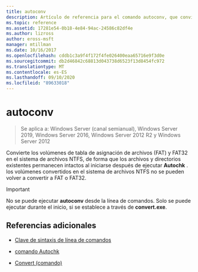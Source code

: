 ```yaml
---
title: autoconv
description: Artículo de referencia para el comando autoconv, que convierte volúmenes de tabla de asignación de archivos (FAT) y FAT32 en el sistema de archivos NTFS.
ms.topic: reference
ms.assetid: 17281e54-0b18-4e84-94ac-24586c82df4e
ms.author: lizross
author: eross-msft
manager: mtillman
ms.date: 10/16/2017
ms.openlocfilehash: cddb1c3a9f4f172f4fe026400eaa65716e9f3d0e
ms.sourcegitcommit: db2d46842c68813d043738d6523f13d8454fc972
ms.translationtype: MT
ms.contentlocale: es-ES
ms.lasthandoff: 09/10/2020
ms.locfileid: "89633018"
---
```

# <a name="autoconv"></a>autoconv

> Se aplica a: Windows Server (canal semianual), Windows Server 2019, Windows Server 2016, Windows Server 2012 R2 y Windows Server 2012

Convierte los volúmenes de tabla de asignación de archivos (FAT) y FAT32 en el sistema de archivos NTFS, de forma que los archivos y directorios existentes permanecen intactos al iniciarse después de ejecutar **Autochk** . los volúmenes convertidos en el sistema de archivos NTFS no se pueden volver a convertir a FAT o FAT32.

> [!IMPORTANT]
> No se puede ejecutar **autoconv** desde la línea de comandos. Solo se puede ejecutar durante el inicio, si se establece a través de **convert.exe**.

## <a name="additional-references"></a>Referencias adicionales

- [Clave de sintaxis de línea de comandos](command-line-syntax-key.md)

- [comando Autochk](autochk.md)

- [Convert (comando)](convert.md)
